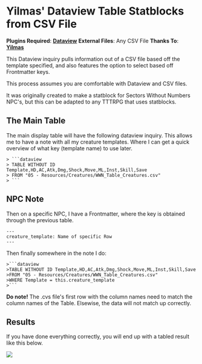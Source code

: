 # Yilmas' Dataview Table Statblocks from CSV File


__Plugins Required__: [**Dataview**](https://github.com/blacksmithgu/obsidian-dataview)
__External Files__: Any CSV File
__Thanks To__: [**Yilmas**](https://github.com/Yilmas)

This Dataview inquiry pulls information out of a CSV file based off the template specified, and also features the option to select based off Frontmatter keys.

This process assumes you are comfortable with Dataview and CSV files.

It was originally created to make a statblock for Sectors Without Numbers NPC's, but this can be adapted to any TTTRPG that uses statblocks. 


## The Main Table

The main display table will have the following dataview inquiry. This allows me to have a note with all my creature templates. Where I can get a quick overview of what key (template name) to use later. 



```
> ```dataview
> TABLE WITHOUT ID Template,HD,AC,Atk,Dmg,Shock,Move,ML,Inst,Skill,Save
> FROM "05 - Resources/Creatures/WWN_Table_Creatures.csv"
> ```
```

## NPC Note

Then on a specific NPC, I have a Frontmatter, where the key is obtained through the previous table. 

```
---
creature_template: Name of specific Row
---
```

Then finally somewhere in the note I do:
```
>```dataview
>TABLE WITHOUT ID Template,HD,AC,Atk,Dmg,Shock,Move,ML,Inst,Skill,Save
>FROM "05 - Resources/Creatures/WWN_Table_Creatures.csv"
>WHERE Template = this.creature_template
>```
```


**Do note!** The .cvs file's first row with the column names need to match the column names of the Table. Elsewise, the data will not match up correctly. 

## Results

If you have done everything correctly, you will end up with a tabled result like this below.

![](https://cdn.discordapp.com/attachments/916477002909876265/1031753602240352256/unknown.png)

